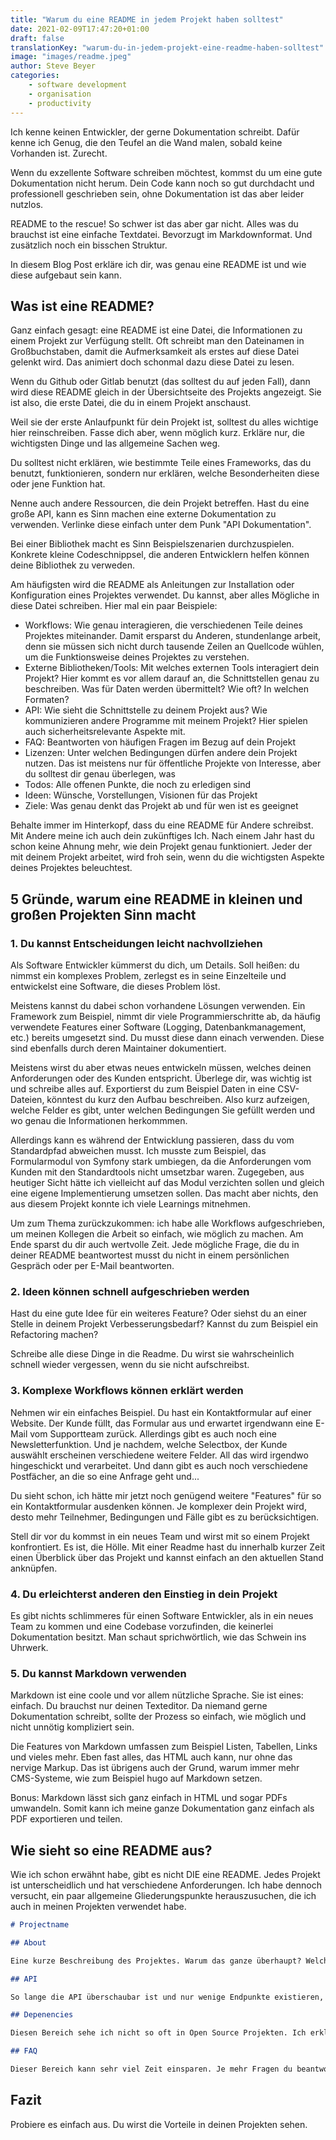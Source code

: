 ```yaml
---
title: "Warum du eine README in jedem Projekt haben solltest"
date: 2021-02-09T17:47:20+01:00
draft: false
translationKey: "warum-du-in-jedem-projekt-eine-readme-haben-solltest"
image: "images/readme.jpeg"
author: Steve Beyer
categories: 
    - software development
    - organisation
    - productivity
---
```


Ich kenne keinen Entwickler, der gerne Dokumentation schreibt. Dafür kenne ich Genug, die den Teufel an die Wand malen, sobald keine Vorhanden ist. Zurecht.

Wenn du exzellente Software schreiben möchtest, kommst du um eine gute Dokumentation nicht herum. Dein Code kann noch so gut durchdacht und professionell geschrieben sein, ohne Dokumentation ist das aber leider nutzlos.

README to the rescue! So schwer ist das aber gar nicht. Alles was du brauchst ist eine einfache Textdatei. Bevorzugt im Markdownformat. Und zusätzlich noch ein bisschen Struktur.

In diesem Blog Post erkläre ich dir, was genau eine README ist und wie diese aufgebaut sein kann.
## Was ist eine README?

Ganz einfach gesagt: eine README ist eine Datei, die Informationen zu einem Projekt zur Verfügung stellt. Oft schreibt man den Dateinamen in Großbuchstaben, damit die Aufmerksamkeit als erstes auf diese Datei gelenkt wird. Das animiert doch schonmal dazu diese Datei zu lesen.

Wenn du Github oder Gitlab benutzt (das solltest du auf jeden Fall), dann wird diese README gleich in der Übersichtseite des Projekts angezeigt. Sie ist also, die erste Datei, die du in einem Projekt anschaust. 

Weil sie der erste Anlaufpunkt für dein Projekt ist, solltest du alles wichtige hier reinschreiben. Fasse dich aber, wenn möglich kurz. Erkläre nur, die wichtigsten Dinge und las allgemeine Sachen weg. 

Du solltest nicht erklären, wie bestimmte Teile eines Frameworks, das du benutzt, funktionieren, sondern nur erklären, welche Besonderheiten diese oder jene Funktion hat.

Nenne auch andere Ressourcen, die dein Projekt betreffen. Hast du eine große API, kann es Sinn machen eine externe Dokumentation zu verwenden. Verlinke diese einfach unter dem Punk "API Dokumentation".

Bei einer Bibliothek macht es Sinn Beispielszenarien durchzuspielen. Konkrete kleine Codeschnippsel, die anderen Entwicklern helfen können deine Bibliothek zu verweden.

Am häufigsten wird die README als Anleitungen zur Installation oder Konfiguration eines Projektes verwendet. Du kannst, aber alles Mögliche in diese Datei schreiben. 
Hier mal ein paar Beispiele:
- Workflows: Wie genau interagieren, die verschiedenen Teile deines Projektes miteinander. Damit ersparst du Anderen, stundenlange arbeit, denn sie müssen sich nicht durch tausende Zeilen an Quellcode wühlen, um die Funktionsweise deines Projektes zu verstehen.
- Externe Bibliotheken/Tools: Mit welches externen Tools interagiert dein Projekt? Hier kommt es vor allem darauf an, die Schnittstellen genau zu beschreiben. Was für Daten werden übermittelt? Wie oft? In welchen Formaten?
- API: Wie sieht die Schnittstelle zu deinem Projekt aus? Wie kommunizieren andere Programme mit meinem Projekt? Hier spielen auch sicherheitsrelevante Aspekte mit. 
- FAQ: Beantworten von häufigen Fragen im Bezug auf dein Projekt
- Lizenzen: Unter welchen Bedingungen dürfen andere dein Projekt nutzen. Das ist meistens nur für öffentliche Projekte von Interesse, aber du solltest dir genau überlegen, was 
- Todos: Alle offenen Punkte, die noch zu erledigen sind
- Ideen: Wünsche, Vorstellungen, Visionen für das Projekt
- Ziele: Was genau denkt das Projekt ab und für wen ist es geeignet

Behalte immer im Hinterkopf, dass du eine README für Andere schreibst. Mit Andere meine ich auch dein zukünftiges Ich. Nach einem Jahr hast du schon keine Ahnung mehr, wie dein Projekt genau funktioniert. Jeder der mit deinem Projekt arbeitet, wird froh sein, wenn du die wichtigsten Aspekte deines Projektes beleuchtest.

## 5 Gründe, warum eine README in kleinen und großen Projekten Sinn macht

### 1. Du kannst Entscheidungen leicht nachvollziehen

Als Software Entwickler kümmerst du dich, um Details. Soll heißen: du nimmst ein komplexes Problem, zerlegst es in seine Einzelteile und entwickelst eine Software, die dieses Problem löst. 

Meistens kannst du dabei schon vorhandene Lösungen verwenden. Ein Framework zum Beispiel, nimmt dir viele Programmierschritte ab, da häufig verwendete Features einer Software (Logging, Datenbankmanagement, etc.) bereits umgesetzt sind. Du musst diese dann einach verwenden. Diese sind ebenfalls durch deren Maintainer dokumentiert.

Meistens wirst du aber etwas neues entwickeln müssen, welches deinen Anforderungen oder des Kunden entspricht. Überlege dir, was wichtig ist und schreibe alles auf. Exportierst du zum Beispiel Daten in eine CSV-Dateien, könntest du kurz den Aufbau beschreiben. Also kurz aufzeigen, welche Felder es gibt, unter welchen Bedingungen Sie gefüllt werden und wo genau die Informationen herkommmen.

Allerdings kann es während der Entwicklung passieren, dass du vom Standardpfad abweichen musst. Ich musste zum Beispiel, das Formularmodul von Symfony stark umbiegen, da die Anforderungen vom Kunden mit den Standardtools nicht umsetzbar waren. Zugegeben, aus heutiger Sicht hätte ich vielleicht auf das Modul verzichten sollen und gleich eine eigene Implementierung umsetzen sollen. Das macht aber nichts, den aus diesem Projekt konnte ich viele Learnings mitnehmen. 

Um zum Thema zurückzukommen: ich habe alle Workflows aufgeschrieben, um meinen Kollegen die Arbeit so einfach, wie möglich zu machen. Am Ende sparst du dir auch wertvolle Zeit. Jede mögliche Frage, die du in deiner README beantwortest musst du nicht in einem persönlichen Gespräch oder per E-Mail beantworten.

### 2. Ideen können schnell aufgeschrieben werden
Hast du eine gute Idee für ein weiteres Feature? Oder siehst du an einer Stelle in deinem Projekt Verbesserungsbedarf? Kannst du zum Beispiel ein Refactoring machen? 

Schreibe alle diese Dinge in die Readme. Du wirst sie wahrscheinlich schnell wieder vergessen, wenn du sie nicht aufschreibst. 
### 3. Komplexe Workflows können erklärt werden
Nehmen wir ein einfaches Beispiel. Du hast ein Kontaktformular auf einer Website. Der Kunde füllt, das Formular aus und erwartet irgendwann eine E-Mail vom Supportteam zurück. Allerdings gibt es auch noch eine Newsletterfunktion. Und je nachdem, welche Selectbox, der Kunde auswählt erscheinen verschiedene weitere Felder. All das wird irgendwo hingeschickt und verarbeitet. Und dann gibt es auch noch verschiedene Postfächer, an die so eine Anfrage geht und... 

Du sieht schon, ich hätte mir jetzt noch genügend weitere "Features" für so ein Kontaktformular ausdenken können. Je komplexer dein Projekt wird, desto mehr Teilnehmer, Bedingungen und Fälle gibt es zu berücksichtigen. 

Stell dir vor du kommst in ein neues Team und wirst mit so einem Projekt konfrontiert. Es ist, die Hölle. Mit einer Readme hast du innerhalb kurzer Zeit einen Überblick über das Projekt und kannst einfach an den aktuellen Stand anknüpfen.

### 4. Du erleichterst anderen den Einstieg in dein Projekt

Es gibt nichts schlimmeres für einen Software Entwickler, als in ein neues Team zu kommen und eine Codebase vorzufinden, die keinerlei Dokumentation besitzt. Man schaut sprichwörtlich, wie das Schwein ins Uhrwerk. 


### 5. Du kannst Markdown verwenden

Markdown ist eine coole und vor allem nützliche Sprache. Sie ist eines: einfach. Du brauchst nur deinen Texteditor. Da niemand gerne Dokumentation schreibt, sollte der Prozess so einfach, wie möglich und nicht unnötig kompliziert sein.

Die Features von Markdown umfassen zum Beispiel Listen, Tabellen, Links und vieles mehr. Eben fast alles, das HTML auch kann, nur ohne das nervige Markup. Das ist übrigens auch der Grund, warum immer mehr CMS-Systeme, wie zum Beispiel hugo auf Markdown setzen.

Bonus: Markdown lässt sich ganz einfach in HTML und sogar PDFs umwandeln. Somit kann ich meine ganze Dokumentation ganz einfach als PDF exportieren und teilen.

## Wie sieht so eine README aus?

Wie ich schon erwähnt habe, gibt es nicht DIE eine README. Jedes Projekt ist unterscheidlich und hat verschiedene Anforderungen. Ich habe dennoch versucht, ein paar allgemeine Gliederungspunkte herauszusuchen, die ich auch in meinen Projekten verwendet habe.

```markdown
# Projectname

## About

Eine kurze Beschreibung des Projektes. Warum das ganze überhaupt? Welches Problem soll das Projekt lösen und wer ist beteiligt.

## API

So lange die API überschaubar ist und nur wenige Endpunkte existieren, kann es Sinn machen hier eine Schnittstellenbeschreibung einzufügen. Sobald, die API wächst sollte man aber auf eine externe API-Dokumentation zurückgreifen.

## Depenencies

Diesen Bereich sehe ich nicht so oft in Open Source Projekten. Ich erkläre in diesem Bereich gerne, welche Abhängigkeiten mein Projekt hat und warum. Hier muss man nicht kleinlich alle Packages aufzählen, die man benutzt. Nur die wichigsten. Damit behält man einen groben Überblick. Das ist auch für andere Entwickler hilfreich. Hier kann man schon abschätzen, welche Funktionen die Software besitzt.

## FAQ

Dieser Bereich kann sehr viel Zeit einsparen. Je mehr Fragen du beantwortest, desto unwahrscheinlicher ist es, das dir jemand eine Frage stellt. Klingt komisch oder? Support für dein Projekt ist dringend nötig, aber je weniger aktive Zeit du damit verbringst, desto mehr Zeit kannst du in die Programmierung stecken. Sammle deshalb immer alle Fragen und beantworte sie hier. 

```
## Fazit

Probiere es einfach aus. Du wirst die Vorteile in deinen Projekten sehen.
